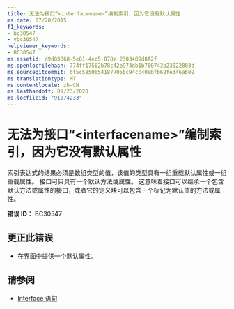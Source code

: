 ```yaml
---
title: 无法为接口“<interfacename>”编制索引，因为它没有默认属性
ms.date: 07/20/2015
f1_keywords:
- bc30547
- vbc30547
helpviewer_keywords:
- BC30547
ms.assetid: d9d83868-5e81-4ec5-878e-2303489d8f2f
ms.openlocfilehash: 774ff17562b78c42b974db1b760743b23822803d
ms.sourcegitcommit: bf5c5850654187705bc94cc40ebfb62fe346ab02
ms.translationtype: MT
ms.contentlocale: zh-CN
ms.lasthandoff: 09/23/2020
ms.locfileid: "91074233"
---
```

# <a name="interface-interfacename-cannot-be-indexed-because-it-has-no-default-property"></a>无法为接口“\<interfacename>”编制索引，因为它没有默认属性

索引表达式的结果必须是数组类型的值，该值的类型具有一组重载默认属性或一组重载属性。 接口可只具有一个默认方法或属性。 这意味着接口可以继承一个包含默认方法或属性的接口，或者它的定义块可以包含一个标记为默认值的方法或属性。  
  
 **错误 ID：** BC30547  
  
## <a name="to-correct-this-error"></a>更正此错误  
  
- 在界面中提供一个默认属性。  
  
## <a name="see-also"></a>请参阅

- [Interface 语句](../language-reference/statements/interface-statement.md)
